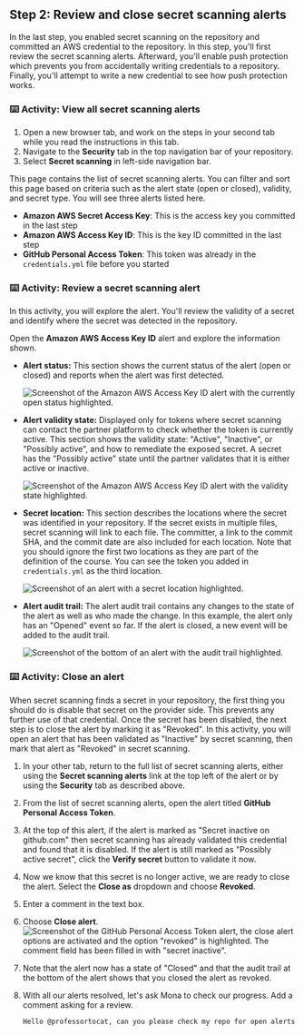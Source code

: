## Step 2: Review and close secret scanning alerts

In the last step, you enabled secret scanning on the repository and committed an AWS credential to the repository.
In this step, you'll first review the secret scanning alerts.
Afterward, you'll enable push protection which prevents you from accidentally writing credentials to a repository.
Finally, you'll attempt to write a new credential to see how push protection works.

### :keyboard: Activity: View all secret scanning alerts

1. Open a new browser tab, and work on the steps in your second tab while you read the instructions in this tab.
2. Navigate to the **Security** tab in the top navigation bar of your repository.
3. Select **Secret scanning** in left-side navigation bar.

This page contains the list of secret scanning alerts. You can filter and sort this page based on criteria such as the alert state (open or closed), validity, and secret type. You will see three alerts listed here.

- **Amazon AWS Secret Access Key**: This is the access key you committed in the last step
- **Amazon AWS Access Key ID**: This is the key ID committed in the last step
- **GitHub Personal Access Token**: This token was already in the `credentials.yml` file before you started

### :keyboard: Activity: Review a secret scanning alert

In this activity, you will explore the alert. You'll review the validity of a secret and identify where the secret was detected in the repository.

Open the **Amazon AWS Access Key ID** alert and explore the information shown.

- **Alert status:** This section shows the current status of the alert (open or closed) and reports when the alert was first detected.

  ![Screenshot of the Amazon AWS Access Key ID alert with the currently open status highlighted.](https://github.com/user-attachments/assets/1ccfece8-cbc2-46d2-9936-e3175def8252)

- **Alert validity state:** Displayed only for tokens where secret scanning can contact the partner platform to check whether the token is currently active. This section shows the validity state: "Active", "Inactive", or "Possibly active", and how to remediate the exposed secret. A secret has the "Possibly active" state until the partner validates that it is either active or inactive.

  ![Screenshot of the Amazon AWS Access Key ID alert with the validity state highlighted.](https://github.com/user-attachments/assets/0fa7e342-5af6-4c95-899f-d1fee230c9ec)

- **Secret location:** This section describes the locations where the secret was identified in your repository. If the secret exists in multiple files, secret scanning will link to each file. The committer, a link to the commit SHA, and the commit date are also included for each location. Note that you should ignore the first two locations as they are part of the definition of the course. You can see the token you added in `credentials.yml` as the third location.

  ![Screenshot of an alert with a secret location highlighted.](https://github.com/user-attachments/assets/86048e93-8995-45d3-97c3-a4a1cdd4230e)

- **Alert audit trail:** The alert audit trail contains any changes to the state of the alert as well as who made the change. In this example, the alert only has an "Opened" event so far. If the alert is closed, a new event will be added to the audit trail.

  ![Screenshot of the bottom of an alert with the audit trail highlighted.](https://github.com/user-attachments/assets/e915d138-7d74-4f0c-a39e-164c7e7de8b5)

### :keyboard: Activity: Close an alert

When secret scanning finds a secret in your repository, the first thing you should do is disable that secret on the provider side.
This prevents any further use of that credential.
Once the secret has been disabled, the next step is to close the alert by marking it as "Revoked".
In this activity, you will open an alert that has been validated as "Inactive" by secret scanning, then mark that alert as "Revoked" in secret scanning.

1. In your other tab, return to the full list of secret scanning alerts, either using the **Secret scanning alerts** link at the top left of the alert or by using the **Security** tab as described above.
2. From the list of secret scanning alerts, open the alert titled **GitHub Personal Access Token**.
3. At the top of this alert, if the alert is marked as "Secret inactive on github.com" then secret scanning has already validated this credential and found that it is disabled. If the alert is still marked as "Possibly active secret", click the **Verify secret** button to validate it now.
4. Now we know that this secret is no longer active, we are ready to close the alert. Select the **Close as** dropdown and choose **Revoked**.
5. Enter a comment in the text box.
6. Choose **Close alert**.
   ![Screenshot of the GitHub Personal Access Token alert, the close alert options are activated and the option "revoked" is highlighted. The comment field has been filled in with "secret inactive".](https://github.com/user-attachments/assets/380ed9d1-4b17-41a6-9a96-1fc28dbb91bd)
7. Note that the alert now has a state of "Closed" and that the audit trail at the bottom of the alert shows that you closed the alert as revoked.
8. With all our alerts resolved, let's ask Mona to check our progress. Add a comment asking for a review.

   ```txt
   Hello @professortocat, can you please check my repo for open alerts?
   ```
